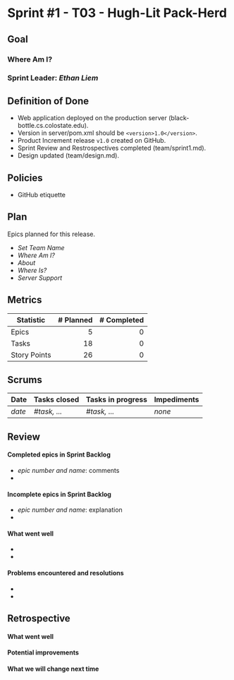 # Sprint #1 - T03 - Hugh-Lit Pack-Herd

## Goal

### Where Am I?
### Sprint Leader: *Ethan Liem*

## Definition of Done

* Web application deployed on the production server (black-bottle.cs.colostate.edu).
* Version in server/pom.xml should be `<version>1.0</version>`.
* Product Increment release `v1.0` created on GitHub.
* Sprint Review and Restrospectives completed (team/sprint1.md).
* Design updated (team/design.md).

## Policies

* GitHub etiquette


## Plan

Epics planned for this release.

* *Set Team Name*
* *Where Am I?*
* *About*
* *Where Is?*
* *Server Support*


## Metrics

| Statistic | # Planned | # Completed |
| --- | ---: | ---: |
| Epics | 5 | 0 |
| Tasks |  18   | 0 | 
| Story Points |  26  | 0 |


## Scrums

| Date | Tasks closed  | Tasks in progress | Impediments |
| :--- | :--- | :--- | :--- |
| *date* | *#task, ...* | *#task, ...* | *none* | 



## Review

#### Completed epics in Sprint Backlog 
* *epic number and name*:  comments
* 

#### Incomplete epics in Sprint Backlog 
* *epic number and name*: explanation
*

#### What went well
* 
*

#### Problems encountered and resolutions
* 
*

## Retrospective

#### What went well

#### Potential improvements

#### What we will change next time
